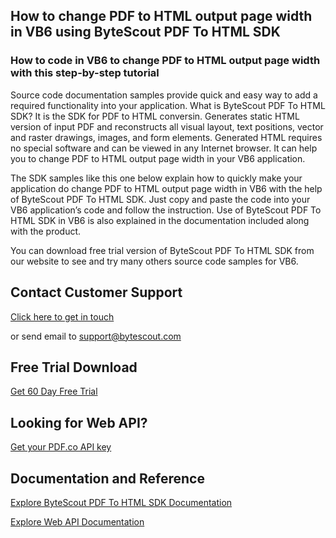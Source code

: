 ## How to change PDF to HTML output page width in VB6 using ByteScout PDF To HTML SDK

### How to code in VB6 to change PDF to HTML output page width with this step-by-step tutorial

Source code documentation samples provide quick and easy way to add a required functionality into your application. What is ByteScout PDF To HTML SDK? It is the SDK for PDF to HTML conversin. Generates static HTML version of input PDF and reconstructs all visual layout, text positions, vector and raster drawings, images, and form elements. Generated HTML requires no special software and can be viewed in any Internet browser. It can help you to change PDF to HTML output page width in your VB6 application.

The SDK samples like this one below explain how to quickly make your application do change PDF to HTML output page width in VB6 with the help of ByteScout PDF To HTML SDK. Just copy and paste the code into your VB6 application’s code and follow the instruction. Use of ByteScout PDF To HTML SDK in VB6 is also explained in the documentation included along with the product.

You can download free trial version of ByteScout PDF To HTML SDK from our website to see and try many others source code samples for VB6.

## Contact Customer Support

[Click here to get in touch](https://bytescout.zendesk.com/hc/en-us/requests/new?subject=ByteScout%20PDF%20To%20HTML%20SDK%20Question)

or send email to [support@bytescout.com](mailto:support@bytescout.com?subject=ByteScout%20PDF%20To%20HTML%20SDK%20Question) 

## Free Trial Download

[Get 60 Day Free Trial](https://bytescout.com/download/web-installer?utm_source=github-readme)

## Looking for Web API? 

[Get your PDF.co API key](https://pdf.co/documentation/api?utm_source=github-readme)

## Documentation and Reference

[Explore ByteScout PDF To HTML SDK Documentation](https://bytescout.com/documentation/index.html?utm_source=github-readme)

[Explore Web API Documentation](https://pdf.co/documentation/api?utm_source=github-readme)